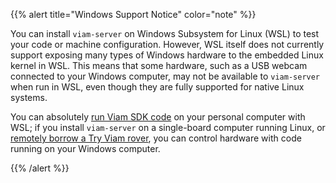 {{% alert title="Windows Support Notice" color="note" %}}

You can install `viam-server` on Windows Subsystem for Linux (WSL) to test your code or machine configuration.
However, WSL itself does not currently support exposing many types of Windows hardware to the embedded Linux kernel in WSL.
This means that some hardware, such as a USB webcam connected to your Windows computer, may not be available to `viam-server` when run in WSL, even though they are fully supported for native Linux systems.

You can absolutely [run Viam SDK code](/build/program/run/#run-code-remotely) on your personal computer with WSL; if you install `viam-server` on a single-board computer running Linux, or [remotely borrow a Try Viam rover](/get-started/try-viam/), you can control hardware with code running on your Windows computer.

{{% /alert %}}
